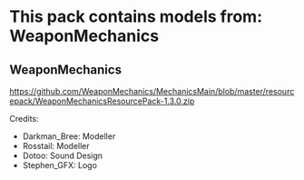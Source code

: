 # This pack contains models from: WeaponMechanics
 
## WeaponMechanics 

https://github.com/WeaponMechanics/MechanicsMain/blob/master/resourcepack/WeaponMechanicsResourcePack-1.3.0.zip

Credits:
  - Darkman_Bree: Modeller
  - Rosstail: Modeller
  - Dotoo: Sound Design
  - Stephen_GFX: Logo

